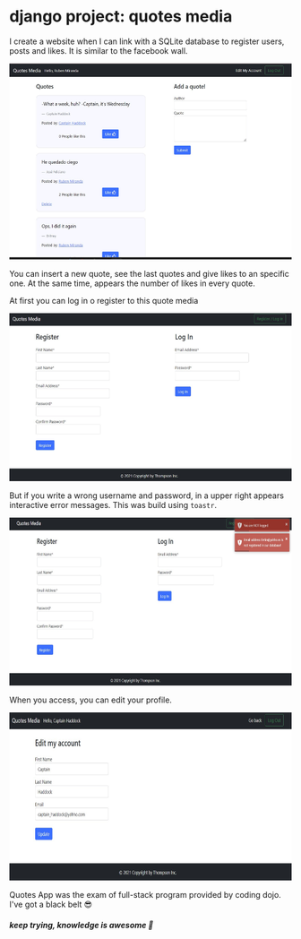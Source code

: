 # django project: quotes media

I create a website when I can link with a SQLite database to register users, posts and likes. It is similar to the facebook wall.

<img src="imgs/img_quotes.jpg" height="350"/>

You can insert a new quote, see the last quotes and give likes to an specific one. At the same time, appears the number of likes in every quote.

At first you can log in o register to this quote media

<img src="imgs/img_login.jpg" height="300"/>

But if you write a wrong username and password, in a upper right appears interactive error messages. This was build using `toastr`.

<img src="imgs/img_error.jpg" height="300"/>

When you access, you can edit your profile.

<img src="imgs/img_edit.jpg" height="300"/>


Quotes App was the exam of full-stack program provided by coding dojo. I've got a black belt :sunglasses:

##### *keep trying, knowledge is awesome*  :facepunch: